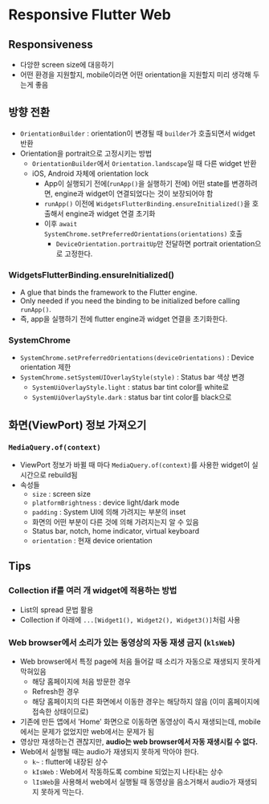 # Responsive Flutter Web

## Responsiveness

- 다앙햔 screen size에 대응하기
- 어떤 환경을 지원할지, mobile이라면 어떤 orientation을 지원할지 미리 생각해 두는게 좋음

## 방향 전환

- `OrientationBuilder` : orientation이 변경될 때 `builder`가 호출되면서 widget 반환
- Orientation을 portrait으로 고정시키는 방법
  - `OrientationBuilder`에서 `Orientation.landscape`일 때 다른 widget 반환
  - iOS, Android 자체에 orientation lock
    - App이 실행되기 전에(`runApp()`을 실행하기 전에) 어떤 state를 변경하려면, engine과 widget이 연결되었다는 것이 보장되어야 함
    - `runApp()` 이전에 `WidgetsFlutterBinding.ensureInitialized()`을 호출해서 engine과 widget 연결 초기화
    - 이후 `await SystemChrome.setPreferredOrientations(orientations)` 호출
      - `DeviceOrientation.portraitUp`만 전달하면 portrait orientation으로 고정한다.

### WidgetsFlutterBinding.ensureInitialized()

- A glue that binds the framework to the Flutter engine.
- Only needed if you need the binding to be initialized before calling `runApp()`.
- 즉, app을 실행하기 전에 flutter engine과 widget 연결을 초기화한다.

### SystemChrome

- `SystemChrome.setPreferredOrientations(deviceOrientations)` : Device orientation 제한
- `SystemChrome.setSystemUIOverlayStyle(style)` : Status bar 색상 변경
  - `SystemUiOverlayStyle.light` : status bar tint color를 white로
  - `SystemUiOverlayStyle.dark` : status bar tint color를 black으로

## 화면(ViewPort) 정보 가져오기

### `MediaQuery.of(context)`

- ViewPort 정보가 바뀔 때 마다 `MediaQuery.of(context)`를 사용한 widget이 실시간으로 rebuild됨
- 속성들
  - `size` : screen size
  - `platformBrightness` : device light/dark mode
  - `padding` : System UI에 의해 가려지는 부분의 inset
  - 화면의 어떤 부분이 다른 것에 의해 가려지는지 알 수 있음
  - Status bar, notch, home indicator, virtual keyboard
  - `orientation` : 현재 device orientation

## Tips

### Collection if를 여러 개 widget에 적용하는 방법

- List의 spread 문법 활용
- Collection if 아래에 `...[Widget1(), Widget2(), Widget3()]`처럼 사용

### Web browser에서 소리가 있는 동영상의 자동 재생 금지 (`klsWeb`)

- Web browser에서 특정 page에 처음 들어갈 때 소리가 자동으로 재생되지 못하게 막혀있음
  - 해당 홈페이지에 처음 방문한 경우
  - Refresh한 경우
  - 해당 홈페이지의 다른 화면에서 이동한 경우는 해당하지 않음 (이미 홈페이지에 접속한 상태이므로)
- 기존에 만든 앱에서 'Home' 화면으로 이동하면 동영상이 즉시 재생되는데, mobile에서는 문제가 없었지만 web에서는 문제가 됨
- 영상만 재생하는건 괜찮지만, **audio는 web browser에서 자동 재생시킬 수 없다.**
- Web에서 실행될 때는 audio가 재생되지 못하게 막아야 한다.
  - `k~` : flutter에 내장된 상수
  - `kIsWeb` : Web에서 작동하도록 combine 되었는지 나타내는 상수
  - `lIsWeb`을 사용해서 web에서 실행될 때 동영상을 음소거해서 audio가 재생되지 못하게 막는다.
